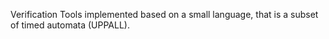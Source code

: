 Verification Tools implemented based on a small language, that is a subset of timed automata (UPPALL).

